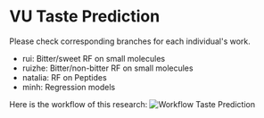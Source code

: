 # VU Taste Prediction

Please check corresponding branches for each individual's work.

- rui: Bitter/sweet RF on small molecules
- ruizhe: Bitter/non-bitter RF on small molecules
- natalia: RF on Peptides
- minh: Regression models

Here is the workflow of this research:
![Workflow Taste Prediction]("WorkFlow.png")
